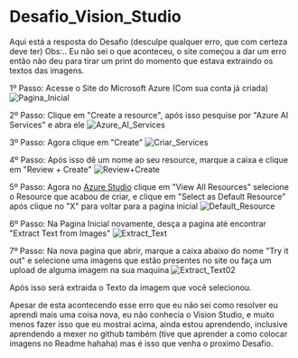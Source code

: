 # Desafio_Vision_Studio
Aqui está a resposta do Desafio (desculpe qualquer erro, que com certeza deve ter)
Obs:.. Eu não sei o que aconteceu, o site começou a dar um erro então não deu para tirar um print do momento que estava extraindo os textos das imagens.

1º Passo:
Acesse o Site do Microsoft Azure (Com sua conta já criada)
![Pagina_Inicial](https://github.com/MobiStank/Desafio_Vision_Studio/assets/81689255/a35c545f-e752-43be-b842-3db92a74fdae)

2º Passo:
Clique em "Create a resource", após isso pesquise por "Azure AI Services" e abra ele
![Azure_AI_Services](https://github.com/MobiStank/Desafio_Vision_Studio/assets/81689255/2296a0eb-e017-4e7e-a202-250201492a27)

3º Passo:
Agora clique em "Create"
![Criar_Services](https://github.com/MobiStank/Desafio_Vision_Studio/assets/81689255/16156a61-60b3-4799-8ea8-93637c0e1c72)

4º Passo:
Após isso dê um nome ao seu resource, marque a caixa e clique em "Review + Create"
![Review+Create](https://github.com/MobiStank/Desafio_Vision_Studio/assets/81689255/33d1e4ac-c1cb-4706-83bc-1cd139066fbe)

5º Passo:
Agora no [Azure Studio](https://portal.vision.cognitive.azure.com/gallery/featured) clique em "View All Resources" selecione o Resource que acabou de criar, e clique em "Select as Default Resource"
após clique no "X" para voltar para a pagina inicial
![Default_Resource](https://github.com/MobiStank/Desafio_Vision_Studio/assets/81689255/d1915e49-b241-40fa-a6a0-02478ece990a)

6º Passo:
Na Pagina Inicial novamente, desça a pagina até encontrar "Extract Text from Images"
![Extract_Text](https://github.com/MobiStank/Desafio_Vision_Studio/assets/81689255/88b703be-aecb-4f4d-9375-ee1092a81c26)

7º Passo:
Na nova pagina que abrir, marque a caixa abaixo do nome "Try it out" e selecione uma imagens que estão presentes no site ou faça um upload de alguma imagem na sua maquina
![Extract_Text02](https://github.com/MobiStank/Desafio_Vision_Studio/assets/81689255/a0a26d86-ff0f-4a3f-a8d5-0270383a467e)

Após isso será extraida o Texto da imagem que vocẽ selecionou.

Apesar de esta acontecendo esse erro que eu não sei como resolver eu aprendi mais uma coisa nova, eu não conhecia o Vision Studio, e muito menos fazer isso que eu mostrai acima, ainda estou aprendendo, inclusive aprendendo a mexer no github também (tive que aprender a como colocar imagens no Readme hahaha) mas é isso que venha o proximo Desafio.
